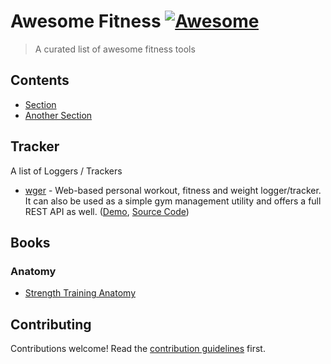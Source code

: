 # Awesome Fitness  [![Awesome](https://awesome.re/badge.svg)](https://awesome.re)

> A curated list of awesome fitness tools


## Contents

- [Section](#section)
- [Another Section](#another-section)


## Tracker

A list of Loggers / Trackers

- [wger](https://wger.de/) - Web-based personal workout, fitness and weight logger/tracker. It can also be used as a simple gym management utility and offers a full REST API as well. ([Demo](https://wger.de/en/dashboard), [Source Code](https://github.com/wger-project/wger))


## Books

### Anatomy

- [Strength Training Anatomy](https://www.goodreads.com/en/book/show/45838#)


## Contributing

Contributions welcome! Read the [contribution guidelines](contributing.md) first.
